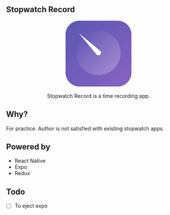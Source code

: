 ## Stopwatch Record
<p align="center">
  <img width="180" height="180" src="https://github.com/KhineKyaw/StopwatchRecord/blob/master/assets/icon.png"/>
</p>
<p align="center">Stopwatch Record is a time recording app.</p>


## Why?

For practice. Author is not satisfied with existing stopwatch apps.

## Powered by

-  React Native
-  Expo
-  Redux

## Todo

- [ ] To eject expo
